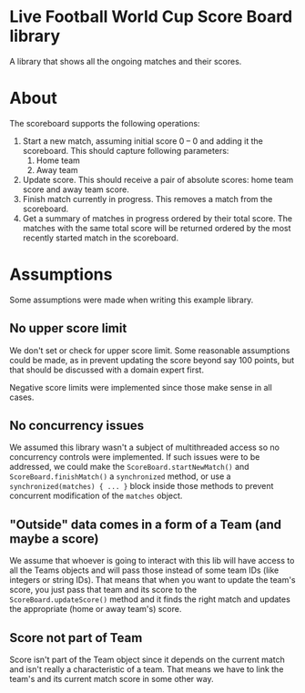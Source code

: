 # Live Football World Cup Score Board library

A library that shows all the ongoing matches and their scores.

# About

The scoreboard supports the following operations:

1. Start a new match, assuming initial score 0 – 0 and adding it the scoreboard. This should capture following
   parameters:
    1. Home team
    2. Away team
2. Update score. This should receive a pair of absolute scores: home team score and away team score.
3. Finish match currently in progress. This removes a match from the scoreboard.
4. Get a summary of matches in progress ordered by their total score. The matches with the same total score will be
   returned ordered by the most recently started match in the scoreboard.

# Assumptions

Some assumptions were made when writing this example library.

## No upper score limit

We don't set or check for upper score limit. Some reasonable assumptions could be made, as in prevent updating the score
beyond say 100 points, but that should be discussed with a domain expert first.

Negative score limits were implemented since those make sense in all cases.

## No concurrency issues

We assumed this library wasn't a subject of multithreaded access so no concurrency controls were implemented. If
such issues were to be addressed, we could make the `ScoreBoard.startNewMatch()` and `ScoreBoard.finishMatch()` a
`synchronized` method, or use a `synchronized(matches) { ... }` block inside those methods to prevent concurrent
modification of the `matches` object.

## "Outside" data comes in a form of a Team (and maybe a score)

We assume that whoever is going to interact with this lib will have access to all the Teams objects and will pass those
instead of some team IDs (like integers or string IDs). That means that when you want to update the team's score, you
just pass that team and its score to the `ScoreBoard.updateScore()` method and it finds the right match and updates the
appropriate (home or away team's) score.

## Score not part of Team

Score isn't part of the Team object since it depends on the current match and isn't really a characteristic of a team.
That means we have to link the team's and its current match score in some other way.